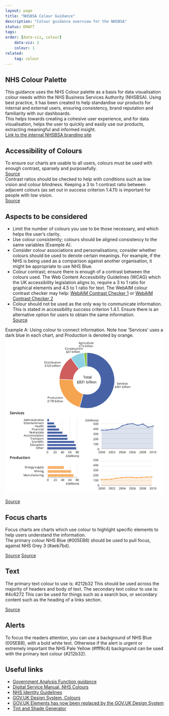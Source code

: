 ```yaml
---
layout: page
title: "NHSBSA Colour Guidance"
description: "Colour guidance overview for the NHSBSA"
status: DRAFT
tags:
order: [data-viz, colour]
    data-viz: 2
    colour: 1
related:
    tag: colour
---
```

## NHS Colour Palette  
  
This guidance uses the NHS Colour palette as a basis for data visualisation colour needs within the NHS Business Services Authority (NHSBSA). Using best practice, it has been created to help standardise our products for internal and external users, ensuring consistency, brand reputation and familiarity with our dashboards.  
This helps towards creating a cohesive user experience, and for data visualisation, helps the user to quickly and easily use our products, extracting meaningful and informed insight.  
[Link to the internal NHSBSA branding site][colours 1]  
  

## Accessibility of Colours  
  
To ensure our charts are usable to all users, colours must be used with enough contrast, sparsely and purposefully.   
[Source][colours 2]  
Contrast ratios should be checked to help with conditions such as low vision and colour blindness. Keeping a 3 to 1 contrast ratio between adjacent colours (as set out in success criterion 1.4.11) is important for people with low vision.  
[Source][colours 3]  
  
## Aspects to be considered  
  
- Limit the number of colours you use to be those necessary, and which helps the user’s clarity.
-	Use colour consistently; colours should be aligned consistency to the same variables (Example A).
-	Consider colour associations and personalisations; consider whether colours should be used to denote certain meanings. For example, if the NHS is being used as a comparison against another organisation, it might be appropriate to use NHS Blue.
-	Colour contrast; ensure there is enough of a contrast between the colours used. The Web Content Accessibility Guidelines (WCAG) which the UK accessibility legislation aligns to, require a 3 to 1 ratio for graphical elements and 4.5 to 1 ratio for text. The WebAIM colour contrast checker may help: [WebAIM Contrast Checker 1][webaim 1] or [WebAIM Contrast Checker 2][webaim 2] 
-	Colour should not be used as the only way to communicate information. This is stated in accessibility success criterion 1.4.1. Ensure there is an alternative option for users to obtain the same information.  
[Source][colours 4] 
  
Example A: Using colour to connect information. Note how ‘Services’ uses a dark blue in each chart, and Production is denoted by orange.  
![5 charts including a pie chart, 2 bar charts and 2 line charts](charts.png)  
  
[Source][colours 5]  


## Focus charts  

Focus charts are charts which use colour to highlight specific elements to help users understand the information.  
The primary colour NHS Blue (#005EB8) should be used to pull focus, against NHS Grey 3 (#aeb7bd).  
  
[Source][colours 6] 
[Source][colours 7]  

  
## Text  

The primary text colour to use is: #212b32
This should be used across the majority of headers and body of text.
The secondary text colour to use is: #4c6272
This can be used for things such as a search box, or secondary content such as the heading of a links section.
  
[Source][colours 8]  


## Alerts  

To focus the readers attention, you can use a background of NHS Blue (005EB8), with a bold white text. Otherwise if the alert is urgent or extremely important the NHS Pale Yellow (#fff9c4) background can be used with the primary text colour (#212b32).  

  
## Useful links  
-	[Government Analysis Function guidance][link 1] 
-	[Digital Service Manual, NHS Colours][link 2] 
-	[NHS Identity Guidelines][link 3] 
-	[GOV.UK Design System, Colours][link 4] 
-	[GOV.UK Elements has now been replaced by the GOV.UK Design System][link 5] 
-	[Tint and Shade Generator][link 6] 
  


[colours 1]: https://nhsbsauk.sharepoint.com/sites/CommsMarketing/SitePages/Our-brand.aspx
[colours 2]: https://analysisfunction.civilservice.gov.uk/policy-store/data-visualisation-colours-in-charts/#relevant-success-criterion-for-colours-in-charts
[colours 3]: https://analysisfunction.civilservice.gov.uk/policy-store/data-visualisation-colours-in-charts/#section-3
[webaim 1]: https://webaim.org/resources/contrastchecker/
[webaim 2]: https://contrastchecker.com/
[colours 4]: https://analysisfunction.civilservice.gov.uk/policy-store/data-visualisation-colours-in-charts/#section-3
[colours 5]: https://style.ons.gov.uk/data-visualisation/using-colours/using-colour-to-connect-information/
[colours 6]: https://analysisfunction.civilservice.gov.uk/policy-store/data-visualisation-colours-in-charts/#section-7
[colours 7]: https://service-manual.nhs.uk/design-system/styles/colour  
[colours 8]: https://service-manual.nhs.uk/design-system/styles/colour
[link 1]: https://analysisfunction.civilservice.gov.uk/policy-store/data-visualisation-colours-in-charts
[link 2]: https://service-manual.nhs.uk/design-system/styles/colour 
[link 3]: https://www.england.nhs.uk/nhsidentity/identity-guidelines/colours/
[link 4]: https://design-system.service.gov.uk/styles/colour/
[link 5]: https://govuk-elements.herokuapp.com/colour/ 
[link 6]: https://maketintsandshades.com 